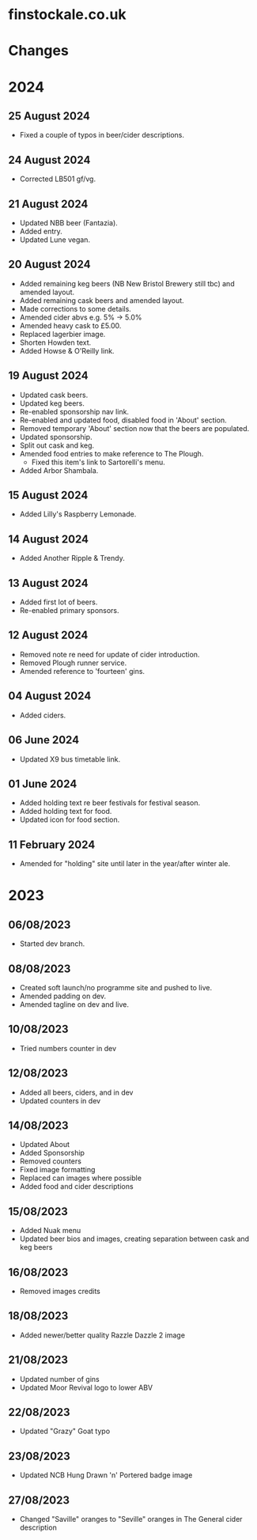 # finstockale.co.uk

# Changes

# 2024

## 25 August 2024
- Fixed a couple of typos in beer/cider descriptions.

## 24 August 2024
- Corrected LB501 gf/vg.

## 21 August 2024
- Updated NBB beer (Fantazia).
- Added entry.
- Updated Lune vegan.

## 20 August 2024
- Added remaining keg beers (NB New Bristol Brewery still tbc) and amended layout.
- Added remaining cask beers and amended layout.
- Made corrections to some details.
- Amended cider abvs e.g. 5% -> 5.0%
- Amended heavy cask to £5.00.
- Replaced lagerbier image.
- Shorten Howden text.
- Added Howse & O'Reilly link. 

## 19 August 2024
- Updated cask beers.
- Updated keg beers.
- Re-enabled sponsorship nav link.
- Re-enabled and updated food, disabled food in 'About' section.
- Removed temporary 'About' section now that the beers are populated.
- Updated sponsorship.
- Split out cask and keg.
- Amended food entries to make reference to The Plough.
    - Fixed this item's link to Sartorelli's menu.
- Added Arbor Shambala.

## 15 August 2024
- Added Lilly's Raspberry Lemonade.

## 14 August 2024
- Added Another Ripple & Trendy.

## 13 August 2024
- Added first lot of beers.
- Re-enabled primary sponsors.

## 12 August 2024
- Removed note re need for update of cider introduction.
- Removed Plough runner service.
- Amended reference to 'fourteen' gins.

## 04 August 2024
- Added ciders.

## 06 June 2024
- Updated X9 bus timetable link.

## 01 June 2024
- Added holding text re beer festivals for festival season.
- Added holding text for food.
- Updated icon for food section.

## 11 February 2024
- Amended for "holding" site until later in the year/after winter ale.

# 2023

## 06/08/2023
- Started dev branch.

## 08/08/2023
- Created soft launch/no programme site and pushed to live.
- Amended padding on dev.
- Amended tagline on dev and live.

## 10/08/2023
- Tried numbers counter in dev

## 12/08/2023
- Added all beers, ciders, and in dev
- Updated counters in dev

## 14/08/2023
- Updated About
- Added Sponsorship
- Removed counters
- Fixed image formatting
- Replaced can images where possible
- Added food and cider descriptions

## 15/08/2023
- Added Nuak menu
- Updated beer bios and images, creating separation between cask and keg beers

## 16/08/2023
- Removed images credits

## 18/08/2023
- Added newer/better quality Razzle Dazzle 2 image

## 21/08/2023
- Updated number of gins
- Updated Moor Revival logo to lower ABV

## 22/08/2023
- Updated "Grazy" Goat typo

## 23/08/2023
- Updated NCB Hung Drawn 'n' Portered badge image

## 27/08/2023
- Changed "Saville" oranges to "Seville" oranges in The General cider description